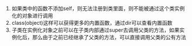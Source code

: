 1. 如果类中的函数不添加self，则无法注册到类里面，则不能被通过这个类实例化的对象进行调用
2. class(object)这样可以获得更多的内置函数，通过dir可以查看内置函数
3. 子类在实例化对象之前可以在子类内部通过super去调用父类的方法，如果实例化后，那么由于之前已经继承了父类的方法，可以直接调用父类的公有方法